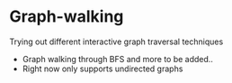 # Graph-walking
Trying out different interactive graph traversal techniques

* Graph walking through BFS and more to be added..
*  Right now only supports undirected graphs